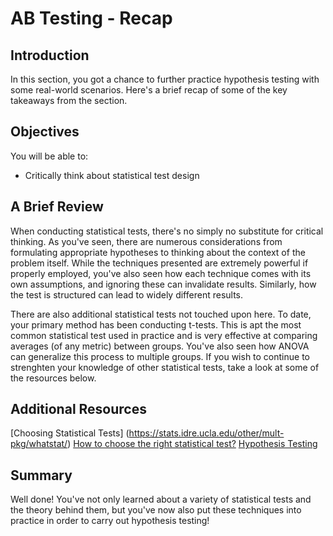
# AB Testing - Recap

## Introduction

In this section, you got a chance to further practice hypothesis testing with some real-world scenarios. Here's a brief recap of some of the key takeaways from the section.

## Objectives

You will be able to:

* Critically think about statistical test design


## A Brief Review

When conducting statistical tests, there's no simply no substitute for critical thinking. As you've seen, there are numerous considerations from formulating appropriate hypotheses to thinking about the context of the problem itself. While the techniques presented are extremely powerful if properly employed, you've also seen how each technique comes with its own assumptions, and ignoring these can invalidate results. Similarly, how the test is structured can lead to widely different results. 

There are also additional statistical tests not touched upon here. To date, your primary method has been conducting t-tests. This is apt the most common statistical test used in practice and is very effective at comparing averages (of any metric) between groups. You've also seen how ANOVA can generalize this process to multiple groups. If you wish to continue to strenghten your knowledge of other statistical tests, take a look at some of the resources below.

## Additional Resources

[Choosing Statistical Tests] (https://stats.idre.ucla.edu/other/mult-pkg/whatstat/)
[How to choose the right statistical test?](https://www.ncbi.nlm.nih.gov/pmc/articles/PMC3116565/)
[Hypothesis Testing](https://newonlinecourses.science.psu.edu/stat414/node/290/)

## Summary

Well done! You've not only learned about a variety of statistical tests and the theory behind them, but you've now also put these techniques into practice in order to carry out hypothesis testing!

